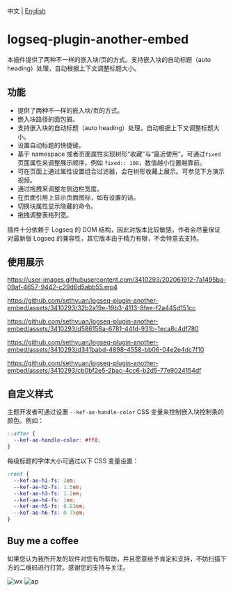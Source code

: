 中文 | [English](README.en.md)

# logseq-plugin-another-embed

本插件提供了两种不一样的嵌入块/页的方式。支持嵌入块的自动标题（auto heading）处理，自动根据上下文调整标题大小。

## 功能

- 提供了两种不一样的嵌入块/页的方式。
- 嵌入块路径的面包屑。
- 支持嵌入块的自动标题（auto heading）处理，自动根据上下文调整标题大小。
- 设置自动标题的快捷键。
- 基于 namespace 或者页面属性实现树形“收藏”与“最近使用”。可通过`fixed`页面属性来调整展示顺序，例如 `fixed:: 100`，数值越小位置越靠前。
- 可在页面上通过属性设置组合过滤器，会在树形收藏上展示。可参见下方演示视频。
- 通过拖拽来调整左侧边栏宽度。
- 在页面引用上显示页面图标，如有设置的话。
- 切换块属性显示隐藏的命令。
- 拖拽调整表格列宽。

插件十分依赖于 Logseq 的 DOM 结构，因此对版本比较敏感，作者会尽量保证对最新版 Logseq 的兼容性，其它版本由于精力有限，不会特意去支持。

## 使用展示

https://user-images.githubusercontent.com/3410293/202061912-7a1495ba-09af-4657-9442-c29d6d5abb55.mp4

https://github.com/sethyuan/logseq-plugin-another-embed/assets/3410293/32b2a19e-19b3-4113-8fee-f2a445d151cc

https://github.com/sethyuan/logseq-plugin-another-embed/assets/3410293/d586158a-6781-44fd-931b-1eca8c4df780

https://github.com/sethyuan/logseq-plugin-another-embed/assets/3410293/d341babd-4898-4558-bb06-04e2e4dc7f10

https://github.com/sethyuan/logseq-plugin-another-embed/assets/3410293/cb0bf2e5-2bac-4cc6-b2d5-77e9024154df

## 自定义样式

主题开发者可通过设置 `--kef-ae-handle-color` CSS 变量来控制嵌入块控制条的颜色。例如：

```css
::after {
  --kef-ae-handle-color: #ff0;
}
```

每级标题的字体大小可通过以下 CSS 变量设置：

```css
:root {
  --kef-ae-h1-fs: 2em;
  --kef-ae-h2-fs: 1.5em;
  --kef-ae-h3-fs: 1.2em;
  --kef-ae-h4-fs: 1em;
  --kef-ae-h5-fs: 0.83em;
  --kef-ae-h6-fs: 0.75em;
}
```

## Buy me a coffee

如果您认为我所开发的软件对您有所帮助，并且愿意给予肯定和支持，不妨扫描下方的二维码进行打赏。感谢您的支持与关注。

![wx](https://user-images.githubusercontent.com/3410293/236807219-cf21180a-e7f8-44a9-abde-86e1e6df999b.jpg) ![ap](https://user-images.githubusercontent.com/3410293/236807256-f79768a7-16e0-4cbf-a9f3-93f230feee30.jpg)
